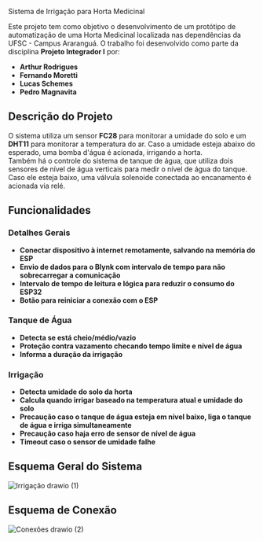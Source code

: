 Sistema de Irrigação para Horta Medicinal

Este projeto tem como objetivo o desenvolvimento de um protótipo de automatização de uma Horta Medicinal localizada nas dependências da UFSC - Campus Araranguá. O trabalho foi desenvolvido como parte da disciplina **Projeto Integrador I** por:
- **Arthur Rodrigues**
- **Fernando Moretti**
- **Lucas Schemes**
- **Pedro Magnavita**

## Descrição do Projeto
O sistema utiliza um sensor **FC28** para monitorar a umidade do solo e um **DHT11** para monitorar a temperatura do ar. Caso a umidade esteja abaixo do esperado, uma bomba d'água é acionada, irrigando a horta.  
Também há o controle do sistema de tanque de água, que utiliza dois sensores de nível de água verticais para medir o nível de água do tanque. Caso ele esteja baixo, uma válvula solenoide conectada ao encanamento é acionada via relé.


## Funcionalidades

### Detalhes Gerais
- **Conectar dispositivo à internet remotamente, salvando na memória do ESP**
- **Envio de dados para o Blynk com intervalo de tempo para não sobrecarregar a comunicação**
- **Intervalo de tempo de leitura e lógica para reduzir o consumo do ESP32**
- **Botão para reiniciar a conexão com o ESP**

### Tanque de Água
- **Detecta se está cheio/médio/vazio**
- **Proteção contra vazamento checando tempo limite e nível de água**
- **Informa a duração da irrigação**

### Irrigação
- **Detecta umidade do solo da horta**
- **Calcula quando irrigar baseado na temperatura atual e umidade do solo**
- **Precaução caso o tanque de água esteja em nível baixo, liga o tanque de água e irriga simultaneamente**
- **Precaução caso haja erro de sensor de nível de água**
- **Timeout caso o sensor de umidade falhe**

## Esquema Geral do Sistema
![Irrigação drawio (1)](https://github.com/user-attachments/assets/a1357d2c-8834-49f1-b013-14b51f24a0bd)

## Esquema de Conexão
![Conexões drawio (2)](https://github.com/user-attachments/assets/87d00905-9c92-4b0c-a60f-a35893415945)

